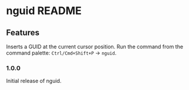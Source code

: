 # nguid README

## Features

Inserts a GUID at the current cursor position. Run the command from the command palette: `Ctrl/Cmd+Shift+P` -> `nguid`.

### 1.0.0

Initial release of nguid.